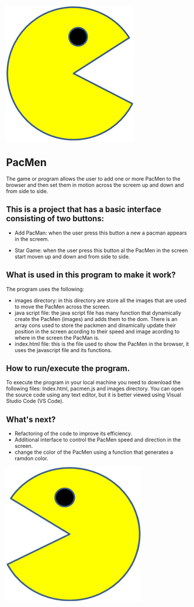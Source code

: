
<div>
    <div align= "left">
        <img src = './images/PacMan1.png'>
    </div>
</div>

# PacMen

The game or program allows the user to add one or more PacMen to the browser and then set them in motion across the screem up and down and from side to side. 

## This is a project that has a basic interface consisting of two buttons: 

- Add PacMan: when the user press this button a new a pacman appears in the screem.

- Star Game: when the user press this button al the PacMen in the screen start moven up and down and from side to side.

## What is used in this program to make it work?

The program uses the following:

- images directory: in this directory are store all the images that are used to move the PacMen across the screen.
- java script file: the java script file has many function that dynamically create the PacMen (images) and adds them to the dom. There is an array cons used to store the packmen and dinamically update their position in the screen acording to their speed and image acording to where in the screen the PacMan is. 
- index.html file: this is the file used to show the PacMen in the browser, it uses the javascript file and its functions. 

## How to run/execute the program. 

To execute the program in your local machine you need to download the following files: Index.html, pacmen.js and images directory. You can open the source code using any text editor, but it is better viewed using Visual Studio Code (VS Code).

## What's next?

- Refactoring of the code to improve its efficiency.
- Additional interface to control the PacMen speed and direction in the screen.
- change the color of the PacMen using a function that generates a ramdon color.


<p align= "left">
    <img src = './images/PacMan3.png'>
</p>
